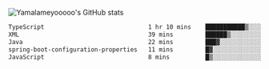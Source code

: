 ![Yamalameyooooo's GitHub stats](https://github-readme-stats.vercel.app/api?username=yamalameyooooo&theme=transparent&show_icons=true\&show=reviews,discussions_started,discussions_answered,prs_merged,prs_merged_percentage)

<!--START_SECTION:waka-->

```txt
TypeScript                             1 hr 10 mins    ███████████▒░░░░░░░░░░░░░   44.87 %
XML                                    39 mins         ██████▒░░░░░░░░░░░░░░░░░░   25.01 %
Java                                   22 mins         ███▓░░░░░░░░░░░░░░░░░░░░░   14.00 %
spring-boot-configuration-properties   11 mins         █▓░░░░░░░░░░░░░░░░░░░░░░░   06.99 %
JavaScript                             8 mins          █▒░░░░░░░░░░░░░░░░░░░░░░░   05.58 %
```

<!--END_SECTION:waka-->

